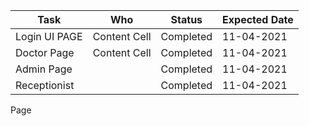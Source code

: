 Task           | Who           |  Status     | Expected Date |
-------------  | ------------- |  ---------- | ------------- |
Login UI PAGE  | Content Cell  |  Completed  |   11-04-2021  |
Doctor Page    | Content Cell  |  Completed  |   11-04-2021  |
Admin Page     |               |  Completed  |   11-04-2021  |
Receptionist   |               | Completed   | 11-04-2021    |
Page
